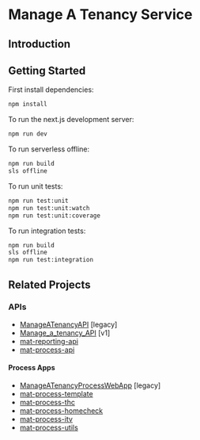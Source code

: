 # Manage A Tenancy Service

## Introduction

## Getting Started

First install dependencies:

```bash
npm install
```

To run the next.js development server:

```bash
npm run dev
```

To run serverless offline:

```bash
npm run build
sls offline
```

To run unit tests:

```bash
npm run test:unit
npm run test:unit:watch
npm run test:unit:coverage
```

To run integration tests:

```bash
npm run build
sls offline
npm run test:integration
```

## Related Projects

### APIs

 - [ManageATenancyAPI](https://github.com/LBHackney-IT/ManageATenancyAPI) [legacy]
 - [Manage_a_tenancy_API](https://github.com/LBHackney-IT/Manage_a_tenancy_API) [v1]
 - [mat-reporting-api](https://github.com/LBHackney-IT/mat-reporting-api)
 - [mat-process-api](https://github.com/LBHackney-IT/mat-process-api)

#### Process Apps

 - [ManageATenancyProcessWebApp](https://github.com/LBHackney-IT/ManageATenancyProcessWebApp) [legacy]
 - [mat-process-template](https://github.com/LBHackney-IT/mat-process-template)
 - [mat-process-thc](https://github.com/LBHackney-IT/mat-process-thc)
 - [mat-process-homecheck](https://github.com/LBHackney-IT/mat-process-homecheck)
 - [mat-process-itv](https://github.com/LBHackney-IT/mat-process-itv)
 - [mat-process-utils](https://github.com/LBHackney-IT/mat-process-utils)



